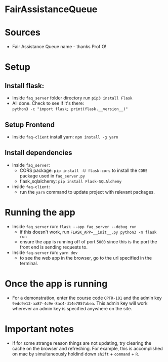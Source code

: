 # FairAssistanceQueue

# Sources
- Fair Assistance Queue name - thanks Prof O!

# Setup

## Install flask:
- Inside `faq_server` folder directory run
`pip3 install Flask`
- All done.  Check to see if it's there:\
`python3 -c "import flask; print(flask.__version__)"`

## Setup Frontend
- Inside `faq-client` install yarn: `npm install -g yarn`

## Install dependencies
- inside `faq_server`: 
    - CORS package: `pip install -U flask-cors` to install the `CORS` package used in `faq_server.py`
    - flask_sqlalchemy: `pip install Flask-SQLAlchemy`
- inside `faq-client`:
    - run the `yarn` command to update project with relevant packages.

# Running the app
- Inside `faq_server` run: `flask --app faq_server --debug run`
  - if this doesn't work, run `FLASK_APP=__init__.py python3 -m flask run`
  - ensure the app is running off of port `5000` since this is the port the front end is sending requests to.
- Inside `faq-server` run: `yarn dev`
  - to see the web app in the browser, go to the url specified in the terminal.

# Once the app is running
- For a demonstration, enter the course code `CPTR-101` and the admin key `9edc9e13-aa87-4c9e-8ac4-d14e7857abea`. This admin key will work wherever 
an admin key is specified anywhere on the site.

# Important notes
- If for some strange reason things are not updating, try clearing the cache on the browser and refreshing. For example, this 
is accomplished on mac by simultaneously holdind down `shift` + `command` + `R`.
